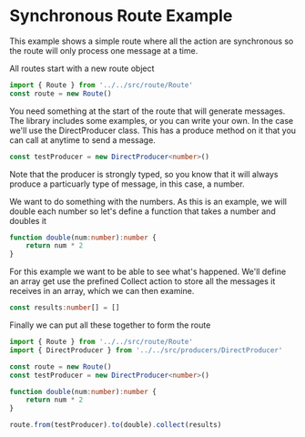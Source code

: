 # Synchronous Route Example

This example shows a simple route where all the action are synchronous so the route will only process one message at a time. 

All routes start with a new route object

```typescript
import { Route } from '../../src/route/Route'
const route = new Route()
```

You need something at the start of the route that will generate messages. The library includes some examples, or you can write your own. In the case we'll use the DirectProducer class. This has a produce method on it that you can call at anytime to send a message.

```typescript
const testProducer = new DirectProducer<number>()
```

Note that the producer is strongly typed, so you know that it will always produce a particuarly type of message, in this case, a number.

We want to do something with the numbers. As this is an example, we will double each number so let's define a function that takes a number and doubles it

```typescript
function double(num:number):number {
    return num * 2
}

```

For this example we want to be able to see what's happened. We'll define an array get use the prefined Collect action to store all the messages it receives in an array, which we can then examine.

```typescript
const results:number[] = []
```

Finally we can put all these together to form the route

```typescript
import { Route } from '../../src/route/Route'
import { DirectProducer } from '../../src/producers/DirectProducer'

const route = new Route()
const testProducer = new DirectProducer<number>()

function double(num:number):number {
    return num * 2
}

route.from(testProducer).to(double).collect(results)
```